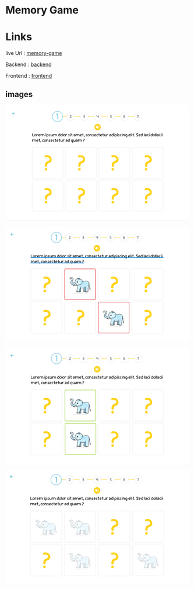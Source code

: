 # Memory Game  

# Links
live Url : [memory-game](https://630294ed80a0125473b7ced6--elaborate-pixie-910965.netlify.app/)  


Backend : [backend](https://github.com/Oubaida996/MemoryGame-Backend)  

Frontend : [frontend](https://github.com/Oubaida996/MemoryGame-Frontend)



## images

![mg1](./images/mg.png)

![mg2](./images/mg2.png)

![mg3](./images/mg3.png)

![mg4](./images/mg4.png)
